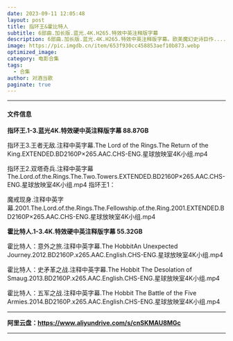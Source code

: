 ```yaml
---
date: 2023-09-11 12:05:48
layout: post
title: 指环王&霍比特人
subtitle: 6部曲.加长版.蓝光.4K.H265.特效中英注释版字幕
description: 6部曲.加长版.蓝光.4K.H265.特效中英注释版字幕。欧美魔幻史诗巨作......
image: https://pic.imgdb.cn/item/653f930cc458853aef10b873.webp
optimized_image: 
category: 电影合集
tags:
  - 合集
author: 对酒当歌
paginate: true
---
```


---

#### 文件信息

**指环王.1-3.蓝光4K.特效硬中英注释版字幕  88.87GB**

指环王3.王者无敌.注释中英字幕.The Lord of the Rings.The Return of the King.EXTENDED.BD2160P×265.AAC.CHS-ENG.星球放映室4K小组.mp4  

指环王2.双塔奇兵.注释中英字幕The.Lord.of.the.Rings.The.Two.Towers.EXTENDED.BD2160P×265.AAC.CHS-ENG.星球放映室4K小组.mp4 指环王1：

魔戒现身.注释中英字幕.2001.The.Lord.of.the.Rings.The.Fellowship.of.the.Ring.2001.EXTENDED.BD2160P×265.AAC.CHS-ENG.星球放映室4K小组.mp4

**霍比特人.1-3.4K.特效硬中英注释版字幕   55.32GB**

霍比特人：意外之旅.注释中英字幕.The HobbitAn Unexpected Journey.2012.BD2160P.x265.AAC.English.CHS-ENG.星球放映室4K小组.mp4  

霍比特人：史矛革之战.注释中英字幕.The Hobbit The Desolation of Smaug.2013.BD2160P.x265.AAC.English.CHS-ENG.星球放映室4K小组.mp4  

霍比特人：五军之战.注释中英字幕.The Hobbit The Battle of the Five Armies.2014.BD2160P.x265.AAC.English.CHS-ENG.星球放映室4K小组.mp4  

---

**阿里云盘：<https://www.aliyundrive.com/s/cnSKMAU8MGc>**

---
